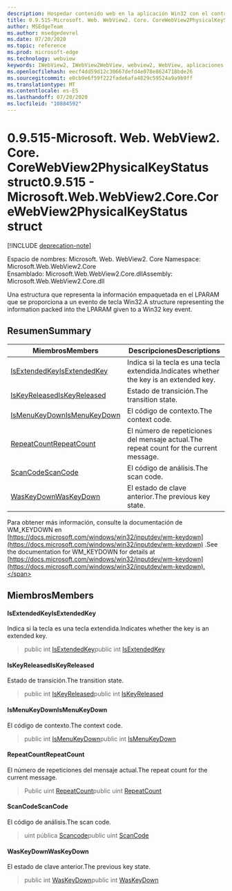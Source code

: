 ```yaml
---
description: Hospedar contenido web en la aplicación Win32 con el control Microsoft Edge WebView2
title: 0.9.515-Microsoft. Web. WebView2. Core. CoreWebView2PhysicalKeyStatus
author: MSEdgeTeam
ms.author: msedgedevrel
ms.date: 07/20/2020
ms.topic: reference
ms.prod: microsoft-edge
ms.technology: webview
keywords: IWebView2, IWebView2WebView, webview2, WebView, aplicaciones Win32, Win32, Edge, ICoreWebView2, ICoreWebView2Controller, control de explorador, HTML Edge
ms.openlocfilehash: eecf4dd59d12c30667defd4e078e8624718bde26
ms.sourcegitcommit: e0cb9e6f59f222fade6afa4829c59524a9a9b9ff
ms.translationtype: MT
ms.contentlocale: es-ES
ms.lasthandoff: 07/20/2020
ms.locfileid: "10884592"
---
```

# <span data-ttu-id="07526-104">0.9.515-Microsoft. Web. WebView2. Core. CoreWebView2PhysicalKeyStatus struct</span><span class="sxs-lookup"><span data-stu-id="07526-104">0.9.515 - Microsoft.Web.WebView2.Core.CoreWebView2PhysicalKeyStatus struct</span></span> 

[!INCLUDE [deprecation-note](../../includes/deprecation-note.md)]

<span data-ttu-id="07526-105">Espacio de nombres: Microsoft. Web. WebView2. Core </span><span class="sxs-lookup"><span data-stu-id="07526-105">Namespace: Microsoft.Web.WebView2.Core</span></span>\
<span data-ttu-id="07526-106">Ensamblado: Microsoft.Web.WebView2.Core.dll</span><span class="sxs-lookup"><span data-stu-id="07526-106">Assembly: Microsoft.Web.WebView2.Core.dll</span></span>

<span data-ttu-id="07526-107">Una estructura que representa la información empaquetada en el LPARAM que se proporciona a un evento de tecla Win32.</span><span class="sxs-lookup"><span data-stu-id="07526-107">A structure representing the information packed into the LPARAM given to a Win32 key event.</span></span>

## <span data-ttu-id="07526-108">Resumen</span><span class="sxs-lookup"><span data-stu-id="07526-108">Summary</span></span>

 <span data-ttu-id="07526-109">Miembros</span><span class="sxs-lookup"><span data-stu-id="07526-109">Members</span></span>                        | <span data-ttu-id="07526-110">Descripciones</span><span class="sxs-lookup"><span data-stu-id="07526-110">Descriptions</span></span>
--------------------------------|---------------------------------------------
[<span data-ttu-id="07526-111">IsExtendedKey</span><span class="sxs-lookup"><span data-stu-id="07526-111">IsExtendedKey</span></span>](#isextendedkey) | <span data-ttu-id="07526-112">Indica si la tecla es una tecla extendida.</span><span class="sxs-lookup"><span data-stu-id="07526-112">Indicates whether the key is an extended key.</span></span>
[<span data-ttu-id="07526-113">IsKeyReleased</span><span class="sxs-lookup"><span data-stu-id="07526-113">IsKeyReleased</span></span>](#iskeyreleased) | <span data-ttu-id="07526-114">Estado de transición.</span><span class="sxs-lookup"><span data-stu-id="07526-114">The transition state.</span></span>
[<span data-ttu-id="07526-115">IsMenuKeyDown</span><span class="sxs-lookup"><span data-stu-id="07526-115">IsMenuKeyDown</span></span>](#ismenukeydown) | <span data-ttu-id="07526-116">El código de contexto.</span><span class="sxs-lookup"><span data-stu-id="07526-116">The context code.</span></span>
[<span data-ttu-id="07526-117">RepeatCount</span><span class="sxs-lookup"><span data-stu-id="07526-117">RepeatCount</span></span>](#repeatcount) | <span data-ttu-id="07526-118">El número de repeticiones del mensaje actual.</span><span class="sxs-lookup"><span data-stu-id="07526-118">The repeat count for the current message.</span></span>
[<span data-ttu-id="07526-119">ScanCode</span><span class="sxs-lookup"><span data-stu-id="07526-119">ScanCode</span></span>](#scancode) | <span data-ttu-id="07526-120">El código de análisis.</span><span class="sxs-lookup"><span data-stu-id="07526-120">The scan code.</span></span>
[<span data-ttu-id="07526-121">WasKeyDown</span><span class="sxs-lookup"><span data-stu-id="07526-121">WasKeyDown</span></span>](#waskeydown) | <span data-ttu-id="07526-122">El estado de clave anterior.</span><span class="sxs-lookup"><span data-stu-id="07526-122">The previous key state.</span></span>

<span data-ttu-id="07526-123">Para obtener más información, consulte la documentación de WM_KEYDOWN en [https://docs.microsoft.com/windows/win32/inputdev/wm-keydown](https://docs.microsoft.com/windows/win32/inputdev/wm-keydown) .</span><span class="sxs-lookup"><span data-stu-id="07526-123">See the documentation for WM_KEYDOWN for details at [https://docs.microsoft.com/windows/win32/inputdev/wm-keydown](https://docs.microsoft.com/windows/win32/inputdev/wm-keydown).</span></span>

## <span data-ttu-id="07526-124">Miembros</span><span class="sxs-lookup"><span data-stu-id="07526-124">Members</span></span>

#### <span data-ttu-id="07526-125">IsExtendedKey</span><span class="sxs-lookup"><span data-stu-id="07526-125">IsExtendedKey</span></span> 

<span data-ttu-id="07526-126">Indica si la tecla es una tecla extendida.</span><span class="sxs-lookup"><span data-stu-id="07526-126">Indicates whether the key is an extended key.</span></span>

> <span data-ttu-id="07526-127">public int [IsExtendedKey](#isextendedkey)</span><span class="sxs-lookup"><span data-stu-id="07526-127">public int [IsExtendedKey](#isextendedkey)</span></span>

#### <span data-ttu-id="07526-128">IsKeyReleased</span><span class="sxs-lookup"><span data-stu-id="07526-128">IsKeyReleased</span></span> 

<span data-ttu-id="07526-129">Estado de transición.</span><span class="sxs-lookup"><span data-stu-id="07526-129">The transition state.</span></span>

> <span data-ttu-id="07526-130">public int [IsKeyReleased](#iskeyreleased)</span><span class="sxs-lookup"><span data-stu-id="07526-130">public int [IsKeyReleased](#iskeyreleased)</span></span>

#### <span data-ttu-id="07526-131">IsMenuKeyDown</span><span class="sxs-lookup"><span data-stu-id="07526-131">IsMenuKeyDown</span></span> 

<span data-ttu-id="07526-132">El código de contexto.</span><span class="sxs-lookup"><span data-stu-id="07526-132">The context code.</span></span>

> <span data-ttu-id="07526-133">public int [IsMenuKeyDown](#ismenukeydown)</span><span class="sxs-lookup"><span data-stu-id="07526-133">public int [IsMenuKeyDown](#ismenukeydown)</span></span>

#### <span data-ttu-id="07526-134">RepeatCount</span><span class="sxs-lookup"><span data-stu-id="07526-134">RepeatCount</span></span> 

<span data-ttu-id="07526-135">El número de repeticiones del mensaje actual.</span><span class="sxs-lookup"><span data-stu-id="07526-135">The repeat count for the current message.</span></span>

> <span data-ttu-id="07526-136">Public uint [RepeatCount](#repeatcount)</span><span class="sxs-lookup"><span data-stu-id="07526-136">public uint [RepeatCount](#repeatcount)</span></span>

#### <span data-ttu-id="07526-137">ScanCode</span><span class="sxs-lookup"><span data-stu-id="07526-137">ScanCode</span></span> 

<span data-ttu-id="07526-138">El código de análisis.</span><span class="sxs-lookup"><span data-stu-id="07526-138">The scan code.</span></span>

> <span data-ttu-id="07526-139">uint pública [Scancode](#scancode)</span><span class="sxs-lookup"><span data-stu-id="07526-139">public uint [ScanCode](#scancode)</span></span>

#### <span data-ttu-id="07526-140">WasKeyDown</span><span class="sxs-lookup"><span data-stu-id="07526-140">WasKeyDown</span></span> 

<span data-ttu-id="07526-141">El estado de clave anterior.</span><span class="sxs-lookup"><span data-stu-id="07526-141">The previous key state.</span></span>

> <span data-ttu-id="07526-142">public int [WasKeyDown](#waskeydown)</span><span class="sxs-lookup"><span data-stu-id="07526-142">public int [WasKeyDown](#waskeydown)</span></span>

